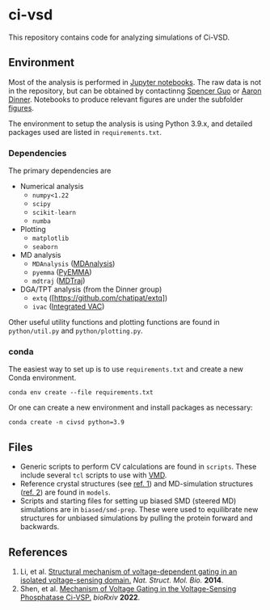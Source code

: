 # ci-vsd

This repository contains code for analyzing simulations of Ci-VSD.


## Environment
Most of the analysis is performed in [Jupyter notebooks](./notebooks/). The raw data
is not in the repository, but can be obtained by contactinng [Spencer Guo](mailto:scguo@uchicago.edu)
or [Aaron Dinner](mailto:dinner@uchicago.edu). Notebooks to produce relevant figures are under the 
subfolder [figures](./notebooks/figures).

The environment to setup the analysis is using Python 3.9.x, and detailed
packages used are listed in `requirements.txt`.

### Dependencies
The primary dependencies are
- Numerical analysis
    - `numpy<1.22`
    - `scipy`
    - `scikit-learn`
    - `numba`
- Plotting
    - `matplotlib`
    - `seaborn`
- MD analysis
    - `MDAnalysis` ([MDAnalysis](https://www.mdanalysis.org/))
    - `pyemma` ([PyEMMA](http://www.emma-project.org/))
    - `mdtraj` ([MDTraj](https://www.mdtraj.org/))
- DGA/TPT analysis (from the Dinner group)
    - `extq` ([https://github.com/chatipat/extq])
    - `ivac` ([Integrated VAC](https://github.com/chatipat/ivac))

Other useful utility functions and plotting functions are found in 
`python/util.py` and `python/plotting.py`.

### conda
The easiest way to set up is to use `requirements.txt` and create a new
Conda environment.
```
conda env create --file requirements.txt
```
Or one can create a new environment and install packages as necessary:
```
conda create -n civsd python=3.9
```

## Files
- Generic scripts to perform CV calculations are found in `scripts`.
These include several `tcl` scripts to use with [VMD](https://www.ks.uiuc.edu/Research/vmd/).
- Reference crystal structures (see [ref. 1][1]) and MD-simulation structures ([ref. 2][2]) are found in `models`.
- Scripts and starting files for setting up biased SMD (steered MD) simulations are in `biased/smd-prep`.
These were used to equilibrate new structures for unbiased simulations by pulling the protein forward and backwards.


## References
1. Li, et al. [Structural mechanism of voltage-dependent gating in an isolated voltage-sensing domain.][1] *Nat. Struct. Mol. Bio.* **2014**.
1. Shen, et al. [Mechanism of Voltage Gating in the Voltage-Sensing Phosphatase Ci-VSP.][2] *bioRxiv* **2022**. 

[1]: http://www.nature.com/articles/nsmb.2768
[2]: https://www.biorxiv.org/content/10.1101/2022.02.17.480971v1
